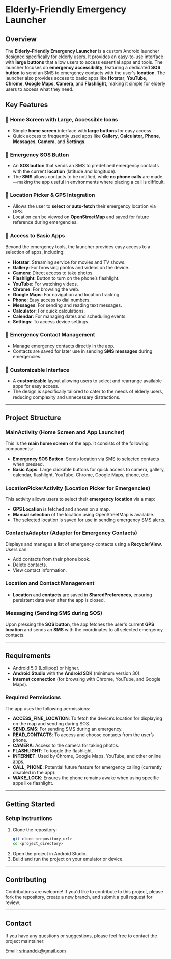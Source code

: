 # **Elderly-Friendly Emergency Launcher**

## **Overview**
The **Elderly-Friendly Emergency Launcher** is a custom Android launcher designed specifically for elderly users. It provides an easy-to-use interface with **large buttons** that allow users to access essential apps and tools. The launcher focuses on **emergency accessibility**, featuring a dedicated **SOS button** to send an SMS to emergency contacts with the user's **location**. The launcher also provides access to basic apps like **Hotstar**, **YouTube**, **Chrome**, **Google Maps**, **Camera**, and **Flashlight**, making it simple for elderly users to access what they need.

## **Key Features**

### 🔹 **Home Screen with Large, Accessible Icons**
- Simple **home screen** interface with **large buttons** for easy access.
- Quick access to frequently used apps like **Gallery**, **Calculator**, **Phone**, **Messages**, **Camera**, and **Settings**.

### 🔹 **Emergency SOS Button**
- An **SOS button** that sends an SMS to predefined emergency contacts with the current **location** (latitude and longitude).
- The **SMS** allows contacts to be notified, while **no phone calls** are made—making the app useful in environments where placing a call is difficult.

### 🔹 **Location Picker & GPS Integration**
- Allows the user to **select** or **auto-fetch** their emergency location via GPS.
- Location can be viewed on **OpenStreetMap** and saved for future reference during emergencies.

### 🔹 **Access to Basic Apps**
Beyond the emergency tools, the launcher provides easy access to a selection of apps, including:
  - **Hotstar**: Streaming service for movies and TV shows.
  - **Gallery**: For browsing photos and videos on the device.
  - **Camera**: Direct access to take photos.
  - **Flashlight**: Button to turn on the phone’s flashlight.
  - **YouTube**: For watching videos.
  - **Chrome**: For browsing the web.
  - **Google Maps**: For navigation and location tracking.
  - **Phone**: Easy access to dial numbers.
  - **Messages**: For sending and reading text messages.
  - **Calculator**: For quick calculations.
  - **Calendar**: For managing dates and scheduling events.
  - **Settings**: To access device settings.

### 🔹 **Emergency Contact Management**
- Manage emergency contacts directly in the app.
- Contacts are saved for later use in sending **SMS messages** during emergencies.

### 🔹 **Customizable Interface**
- A **customizable** layout allowing users to select and rearrange available apps for easy access.
- The design is specifically tailored to cater to the needs of elderly users, reducing complexity and unnecessary distractions.

---

## **Project Structure**

### **MainActivity (Home Screen and App Launcher)**

This is the **main home screen** of the app. It consists of the following components:
- **Emergency SOS Button**: Sends location via SMS to selected contacts when pressed.
- **Basic Apps**: Large clickable buttons for quick access to camera, gallery, calendar, flashlight, YouTube, Chrome, Google Maps, phone, etc.

### **LocationPickerActivity (Location Picker for Emergencies)**

This activity allows users to select their **emergency location** via a map:
- **GPS Location** is fetched and shown on a map.
- **Manual selection** of the location using OpenStreetMap is available.
- The selected location is saved for use in sending emergency SMS alerts.

### **ContactsAdapter (Adapter for Emergency Contacts)**

Displays and manages a list of emergency contacts using a **RecyclerView**. Users can:
- Add contacts from their phone book.
- Delete contacts.
- View contact information.

### **Location and Contact Management**

- **Location** and **contacts** are saved in **SharedPreferences**, ensuring persistent data even after the app is closed.

### **Messaging (Sending SMS during SOS)**

Upon pressing the **SOS button**, the app fetches the user's current **GPS location** and sends an **SMS** with the coordinates to all selected emergency contacts.

---

## **Requirements**

- Android 5.0 (Lollipop) or higher.
- **Android Studio** with the **Android SDK** (minimum version 30).
- **Internet connection** (for browsing with Chrome, YouTube, and Google Maps).

### **Required Permissions**
The app uses the following permissions:
- **ACCESS_FINE_LOCATION**: To fetch the device’s location for displaying on the map and sending during SOS.
- **SEND_SMS**: For sending SMS during an emergency.
- **READ_CONTACTS**: To access and choose contacts from the user’s phone.
- **CAMERA**: Access to the camera for taking photos.
- **FLASHLIGHT**: To toggle the flashlight.
- **INTERNET**: Used by Chrome, Google Maps, YouTube, and other online apps.
- **CALL_PHONE**: Potential future feature for emergency calling (currently disabled in the app).
- **WAKE_LOCK**: Ensures the phone remains awake when using specific apps like flashlight.

---

## **Getting Started**

### **Setup Instructions**
1. Clone the repository:
   ```bash
   git clone <repository_url>
   cd <project_directory>
2. Open the project in Android Studio.
3. Build and run the project on your emulator or device.

---

## **Contributing**
Contributions are welcome! If you'd like to contribute to this project, please fork the repository, create a new branch, and submit a pull request for review.

---

## **Contact**
If you have any questions or suggestions, please feel free to contact the project maintainer:

Email: srinandek@gmail.com
